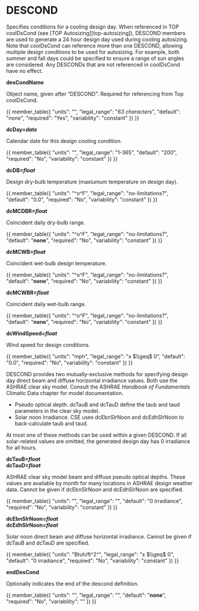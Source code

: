 # DESCOND

Specifies conditions for a cooling design day.  When referenced in TOP coolDsCond (see [TOP Autosizing][top-autosizing]), DESCOND members are used to generate a 24 hour design day used during cooling autosizing. Note that coolDsCond can reference more than one DESCOND, allowing multiple design conditions to be used for autosizing.  For example, both summer and fall days could be specified to ensure a range of sun angles are considered.  Any DESCONDs that are not referenced in coolDsCond have no effect.

**desCondName**

Object name, given after “DESCOND”.  Required for referencing from Top coolDsCond.

{{
  member_table({
    "units": "",
    "legal_range": "*63 characters*", 
    "default": "*none*",
    "required": "Yes",
    "variability": "constant" 
  })
}}

**dcDay=*date***

Calendar date for this design cooling condition.

{{
  member_table({
    "units": "",
    "legal_range": "1-365", 
    "default": "200",
    "required": "No",
    "variability": "constant" 
  })
}}
  
**dcDB=*float***

Design dry-bulb temperature (maxiumum temperature on design day).

{{
  member_table({
    "units": "^o^F",
    "legal_range": "no-limitations?", 
    "default": "0.0",
    "required": "No",
    "variability": "constant" 
  })
}}


**dcMCDBR=*float***

Coincident daily dry-bulb range.

{{
  member_table({
    "units": "^o^F",
    "legal_range": "no-limitations?", 
    "default": "**none**",
    "required": "No",
    "variability": "constant" 
  })
}}

**dcMCWB=*float***

Coincident wet-bulb design temperature.

{{
  member_table({
    "units": "^o^F",
    "legal_range": "no-limitations?", 
    "default": "**none**",
    "required": "No",
    "variability": "constant" 
  })
}}

**dcMCWBR=*float***

Coincident daily wet-bulb range.

{{
  member_table({
    "units": "^o^F",
    "legal_range": "no-limitations?", 
    "default": "**none**",
    "required": "No",
    "variability": "constant" 
  })
}}

**dcWindSpeed=*float***

Wind speed for design conditions.

{{
  member_table({
    "units": "mph",
    "legal_range": "x $\\geq$ 0", 
    "default": "0.0",
    "required": "No",
    "variability": "constant" 
  })
}}

DESCOND provides two mutually-exclusive methods for specifying design day direct beam and diffuse horizontal irradiance values.  Both use the ASHRAE clear sky model.  Consult the ASHRAE *Handbook of Fundamentals* Climatic Data chapter for model documentation.

- Pseudo optical depth.  dcTauB and dcTauD define the taub and taud parameters in the clear sky model.
- Solar noon irradiance.  CSE uses dcEbnSlrNoon and dcEdhSlrNoon to back-calculate taub and taud.

At most one of these methods can be used within a given DESCOND.  If all solar-related values are omitted, the generated design day has 0 irradiance for all hours.


**dcTauB=*float*** \
**dcTauD=*float***

ASHRAE clear sky model beam and diffuse pseudo optical depths.  These values are available by month for many locations in ASHRAE design weather data.  Cannot be given if dcEbnSlrNoon and dcEdhSlrNoon are specified.

{{
  member_table({
    "units": "",
    "legal_range": "", 
    "default": "0 irradiance",
    "required": "No",
    "variability": "constant" 
  })
}}


**dcEbnSlrNoon=*float*** \
**dcEdhSlrNoon=*float***

Solar noon direct beam and diffuse horizontal irradiance. Cannot be given if dcTauB and dcTauD are specified.

{{
  member_table({
    "units": "Btuh/ft^2^",
    "legal_range": "x $\\geq$ 0", 
    "default": "0 irradiance",
    "required": "No",
    "variability": "constant" 
  })
}}

**endDesCond**

Optionally indicates the end of the descond definition.

{{
  member_table({
    "units": "",
    "legal_range": "", 
    "default": "**none**",
    "required": "No",
    "variability": "" 
  })
}}